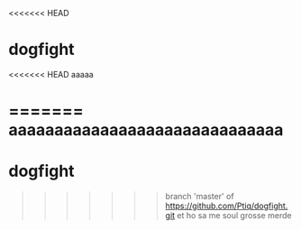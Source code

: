 <<<<<<< HEAD
# dogfight
<<<<<<< HEAD
aaaaa

=======
aaaaaaaaaaaaaaaaaaaaaaaaaaaaaa
=======
# dogfight
>>>>>>> branch 'master' of https://github.com/Ptiq/dogfight.git
et ho sa me soul
grosse merde

